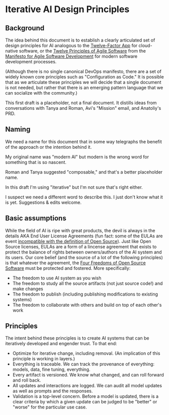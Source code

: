 # Iterative AI Design Principles

## Background
The idea behind this document is to establish a clearly articulated set of design principles for AI analogous to the [Twelve-Factor App](https://12factor.net/) for cloud-native software, or the [Twelve Principles of Agile Software](https://agilemanifesto.org/principles.html) from the [Manifesto for Agile Software Development](https://agilemanifesto.org/) for modern software development processes. 

(Although there is no single canonical DevOps manifesto, there are a set of widely known core principles such as "Configuration as Code." It is possible that as we articulate these principles we will decide that a single document is not needed, but rather that there is an emerging pattern language that we can socialize with the community.)

This first draft is a placeholder, not a final document. It distills ideas from conversations with Tanya and Roman, Avi's "Mission" email, and Anatoliy's PRD.

## Naming
We need a name for this document that in some way telegraphs the benefit of the approach or the intention behind it.

My original name was "modern AI" but modern is the wrong word for something that is so nascent. 

Roman and Tanya suggested "composable," and that's a better placeholder name.

In this draft I'm using "iterative" but I'm not sure that's right either.

I suspect we need a different word to describe this. I just don't know what it is yet. Suggestions & edits welcome.

## Basic assumptions
While the field of AI is ripe with great products, the devil is always in the details AKA End User License Agreements (fun fact: some of the EULAs are event [incompatible with the definition of Open Source](https://www.apache.org/legal/generative-tooling.html)). Just like Open Source licenses, EULAs are a form of a lincense agreement that exists to protect the balance of rights between owners/authors of the AI system and its users. Our core belief (and the source of a lot of the following principles) is that whatever the agreement, the [Four Freedoms of Open Source Software](https://www.gnu.org/philosophy/free-sw.html.en#clarifying) must be protected and fostered. More specifically:
* The freedom to use AI system as you wish
* The freedom to study all the source artifacts (not just source code!) and make changes
* The freedom to publish (including publishing modifications to existing systems)
* The freedom to collaborate with others and build on top of each other's work

## Principles
The intent behind these principles is to create AI systems that can be iteratively developed and engender trust. To that end:
* Optimize for iterative change, including removal. (An implication of this principle is working in layers.)
* Everything is traceable. We can track the provenance of everything: models, data, fine tuning, everything.
* Every artifact is versioned. We know what changed, and can roll forward and roll back.
* All updates and interactions are logged. We can audit all model updates as well as prompts and the responses.
* Validation is a top-level concern. Before a model is updated, there is a clear criteria by which a given update can be judged to be "better" or "worse" for the particular use case.
